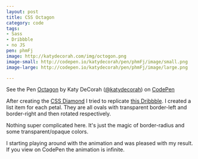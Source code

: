 ```yaml
---
layout: post
title: CSS Octagon
category: code
tags: 
- Sass
- Dribbble
- no JS
pen: phmFj
image: http://katydecorah.com/img/octogon.png
image-small: http://codepen.io/katydecorah/pen/phmFj/image/small.png
image-large: http://codepen.io/katydecorah/pen/phmFj/image/large.png

---
```

<p data-height="400" data-theme-id="97" data-slug-hash="phmFj" data-user="katydecorah" data-default-tab="result" class='codepen'>See the Pen <a href='http://codepen.io/katydecorah/pen/phmFj'>Octagon</a> by Katy DeCorah (<a href='http://codepen.io/katydecorah'>@katydecorah</a>) on <a href='http://codepen.io'>CodePen</a></p>

After creating the [CSS Diamond](diamond/) I tried to replicate [this Dribbble](http://dribbble.com/shots/1179097-Bloombox). I created a list item for each petal. They are all ovals with transparent border-left and border-right and then rotated respectively.

Nothing super complicated here. It's just the magic of border-radius and some transparent/opaque colors.

I starting playing around with the animation and was pleased with my result. If you view on CodePen the animation is infinite.

